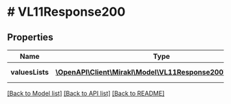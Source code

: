 # # VL11Response200

## Properties

Name | Type | Description | Notes
------------ | ------------- | ------------- | -------------
**valuesLists** | [**\OpenAPI\Client\Mirakl\Model\VL11Response200ValuesLists[]**](VL11Response200ValuesLists.md) | List of values list | [optional]

[[Back to Model list]](../../README.md#models) [[Back to API list]](../../README.md#endpoints) [[Back to README]](../../README.md)
